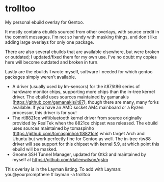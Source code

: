 # trolltoo
My personal ebuild overlay for Gentoo.

It mostly contains ebuilds sourced from other overlays, with source credit in the commit messages. I'm not so handy with masking things, and don't like adding large overlays for only one package.

There are also several ebuilds that are available elsewhere, but were broken or outdated; I updated/fixed them for my own use. I've no doubt my copies here will become outdated and broken in turn.

Lastly are the ebuilds I wrote myself, software I needed for which gentoo packages simply weren't available.
- A driver (usually used by lm-sensors) for the it87/it86 series of hardware monitor chips, supporting more chips than the in-tree kernel driver. The ebuild uses sources maintained by gamanakis (https://github.com/gamanakis/it87), though there are many, many forks available. If you have an AMD socket AM4 mainboard or a Ryzen processor, this driver is for you!
- The rtl8821ce wifi/bluetooth kernel driver from source originally provided by RealTek when the 8821ce chipset was released. The ebuild uses sources maintained by tomaspinho (https://github.com/tomaspinho/rtl8821ce) which target Arch and Ubuntu but work perfectly fine for Gentoo as well. The in-tree rtw88 driver will see support for this chipset with kernel 5.9, at which point this ebuild will be masked.
- Gnome SSH Tunnel Manager, updated for Gtk3 and maintained by myself at https://github.com/dallenwilson/gstm

This overlay is in the Layman listing. To add with Layman:
you@yourprompthere # layman -a trolltoo
